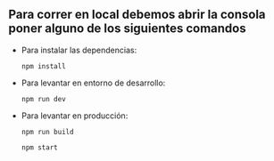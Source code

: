 ## Para correr en local debemos abrir la consola poner alguno de los siguientes comandos

- Para instalar las dependencias:

  ```
  npm install
  ```

- Para levantar en entorno de desarrollo:

  ```
  npm run dev
  ```

- Para levantar en producción:
  ```
  npm run build
  ```
  ```
  npm start
  ```
